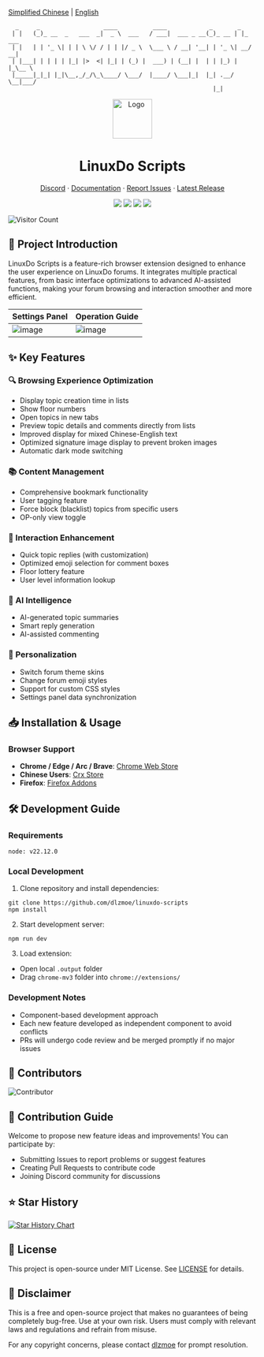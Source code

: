 [Simplified Chinese](README.md) | [English](README_EN.md)

```
  _     _                  ____          ____            _       _       
 | |   (_)_ __  _   ___  _|  _ \  ___   / ___|  ___ _ __(_)_ __ | |_ ___ 
 | |   | | '_ \| | | \ \/ / | | |/ _ \  \___ \ / __| '__| | '_ \| __/ __|
 | |___| | | | | |_| |>  <| |_| | (_) |  ___) | (__| |  | | |_) | |_\__ \
 |_____|_|_| |_|\__,_/_/\_\____/ \___/  |____/ \___|_|  |_| .__/ \__|___/
                                                          |_|            
```

<div align="center">
  <a href="https://github.com/dlzmoe/linuxdo-scripts">
    <img src="https://github.com/dlzmoe/linuxdo-scripts/blob/main/public/icon/128.png?raw=true" alt="Logo" width="80" height="80">
  </a>

  <h1>LinuxDo Scripts</h1>

  <p>
    <a href="https://discord.gg/n2pErsD7Kg">Discord</a>
    ·
    <a href="https://linuxdo-scripts.zishu.me">Documentation</a>
    ·
    <a href="https://github.com/dlzmoe/linuxdo-scripts/issues/new/choose">Report Issues</a>
    ·
    <a href="https://github.com/dlzmoe/linuxdo-scripts/releases/latest">Latest Release</a>
  </p>

  <p>
    <img src="https://img.shields.io/github/v/release/dlzmoe/linuxdo-scripts?label=Version">
    <img src="https://img.shields.io/github/stars/dlzmoe/linuxdo-scripts?style=flat&label=Github%20Stars">
    <img src="https://img.shields.io/chrome-web-store/users/fbgblmjbeebanackldpbmpacppflgmlj?style=flat&label=Chrome%20Web%20Store">
    <img src="https://img.shields.io/github/license/dlzmoe/linuxdo-scripts?style=flat&">
  </p>
</div>

![Visitor Count](https://profile-counter.glitch.me/dlzmoe-linuxdo-scripts/count.svg)

## 📖 Project Introduction

LinuxDo Scripts is a feature-rich browser extension designed to enhance the user experience on LinuxDo forums. It integrates multiple practical features, from basic interface optimizations to advanced AI-assisted functions, making your forum browsing and interaction smoother and more efficient.

| Settings Panel                                                                                  | Operation Guide                                                                                  |
| ----------------------------------------------------------------------------------------- | ----------------------------------------------------------------------------------------- |
| ![image](https://github.com/user-attachments/assets/8824696c-f2d4-4cfd-8273-901a3d007a39) | ![image](https://github.com/user-attachments/assets/a052a816-3209-4e3d-ba5d-252b6518bf55) |

## ✨ Key Features

### 🔍 Browsing Experience Optimization
- Display topic creation time in lists
- Show floor numbers
- Open topics in new tabs
- Preview topic details and comments directly from lists
- Improved display for mixed Chinese-English text
- Optimized signature image display to prevent broken images
- Automatic dark mode switching

### 📚 Content Management
- Comprehensive bookmark functionality
- User tagging feature
- Force block (blacklist) topics from specific users
- OP-only view toggle

### 💬 Interaction Enhancement
- Quick topic replies (with customization)
- Optimized emoji selection for comment boxes
- Floor lottery feature
- User level information lookup

### 🤖 AI Intelligence
- AI-generated topic summaries
- Smart reply generation
- AI-assisted commenting

### 🎨 Personalization
- Switch forum theme skins
- Change forum emoji styles
- Support for custom CSS styles
- Settings panel data synchronization

## 📥 Installation & Usage

### Browser Support
- **Chrome / Edge / Arc / Brave**: [Chrome Web Store](https://chromewebstore.google.com/detail/fbgblmjbeebanackldpbmpacppflgmlj)
- **Chinese Users**: [Crx Store](https://www.crxsoso.com/webstore/detail/fbgblmjbeebanackldpbmpacppflgmlj)
- **Firefox**: [Firefox Addons](https://addons.mozilla.org/zh-CN/firefox/addon/linux_do-scripts/)

## 🛠️ Development Guide

### Requirements
```
node: v22.12.0
```

### Local Development
1. Clone repository and install dependencies:
```shell
git clone https://github.com/dlzmoe/linuxdo-scripts
npm install
```

2. Start development server:
```shell
npm run dev
```

3. Load extension:
- Open local `.output` folder
- Drag `chrome-mv3` folder into `chrome://extensions/`

### Development Notes
- Component-based development approach
- Each new feature developed as independent component to avoid conflicts
- PRs will undergo code review and be merged promptly if no major issues

## 🚀 Contributors

![Contributor](https://contrib.rocks/image?repo=dlzmoe/linuxdo-scripts)

## 🤝 Contribution Guide

Welcome to propose new feature ideas and improvements! You can participate by:
- Submitting Issues to report problems or suggest features
- Creating Pull Requests to contribute code
- Joining Discord community for discussions

## ⭐️ Star History

[![Star History Chart](https://api.star-history.com/svg?repos=dlzmoe/linuxdo-scripts&type=Timeline)](https://www.star-history.com/#dlzmoe/linuxdo-scripts&Timeline)

## 📄 License

This project is open-source under MIT License. See [LICENSE](LICENSE) for details.

## 📖 Disclaimer

This is a free and open-source project that makes no guarantees of being completely bug-free. Use at your own risk. Users must comply with relevant laws and regulations and refrain from misuse.

For any copyright concerns, please contact [dlzmoe](https://github.com/dlzmoe) for prompt resolution.
